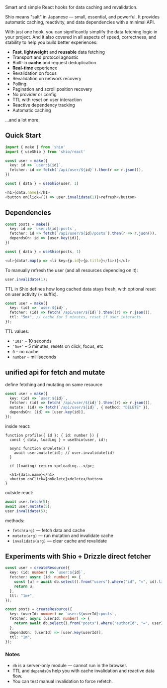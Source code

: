 Smart and simple React hooks for data caching and revalidation.

Shio means "salt" in Japanese — small, essential, and powerful.
It provides automatic caching, reactivity, and data dependencies with a minimal API.

With just one hook, you can significantly simplify the data fetching logic in your project. And it also covered in all aspects of speed, correctness, and stability to help you build better experiences:

- **Fast**, **lightweight** and **reusable** data fetching
- Transport and protocol agnostic
- Built-in **cache** and request deduplication
- **Real-time** experience
- Revalidation on focus
- Revalidation on network recovery
- Polling
- Pagination and scroll position recovery
- No provider or config
- TTL with reset on user interaction
- Reactive dependency tracking
- Automatic caching

...and a lot more.

## Quick Start

```ts
import { make } from 'shio'
import { useShio } from 'shio/react'

const user = make({
  key: id => `user:${id}`,
  fetcher: id => fetch(`/api/user/${id}`).then(r => r.json()),
})

const { data } = useShio(user, 1)

<h1>{data.name}</h1>
<button onClick={() => user.invalidate(1)}>refresh</button>
```

## Dependencies

```ts
const posts = make({
  key: id => `user:${id}:posts`,
  fetcher: id => fetch(`/api/user/${id}/posts`).then(r => r.json()),
  dependsOn: id => [user.key(id)],
})

const { data } = useShio(posts, 1)

<ul>{data?.map(p => <li key={p.id}>{p.title}</li>)}</ul>
```

To manually refresh the user (and all resources depending on it):

```ts
user.invalidate(1);
```

TTL in Shio defines how long cached data stays fresh, with optional reset on user activity (+ suffix).

```ts
const user = make({
  key: (id) => `user:${id}`,
  fetcher: (id) => fetch(`/api/user/${id}`).then((r) => r.json()),
  ttl: "5m+", // cache for 5 minutes, reset if user interacts
});
```

TTL values:

- `'10s'` – 10 seconds
- `'5m+'` – 5 minutes, resets on click, focus, etc
- `0` – no cache
- `number` – milliseconds

## unified api for fetch and mutate

define fetching and mutating on same resource

```ts
const user = make({
  key: (id) => `user:${id}`,
  fetcher: (id) => fetch(`/api/user/${id}`).then((r) => r.json()),
  mutate: (id) => fetch(`/api/user/${id}`, { method: "DELETE" }),
  dependsOn: (id) => [user.key(id)],
});
```

inside react:

```tsx
function profile({ id }: { id: number }) {
  const { data, loading } = useShio(user, id);

  async function onDelete() {
    await user.mutate(id); // user.invalidate(id)
  }

  if (loading) return <p>loading...</p>;

  <h1>{data.name}</h1>
  <button onClick={onDelete}>delete</button>
}
```

outside react:

```ts
await user.fetch(5);
await user.mutate(5);
user.invalidate(5);
```

methods:

- `fetch(arg)` — fetch data and cache
- `mutate(arg)` — run mutation and invalidate cache
- `invalidate(arg)` — clear cache and revalidate


## Experiments with Shio + Drizzle direct fetcher

```ts
const user = createResource({
  key: (id: number) => `user:${id}`,
  fetcher: async (id: number) => {
    const [u] = await db.select().from("users").where("id", "=", id).limit(1);
    return u;
  },
  ttl: "1m+",
});

const posts = createResource({
  key: (userId: number) => `user:${userId}:posts`,
  fetcher: async (userId: number) => {
    return await db.select().from("posts").where("authorId", "=", userId);
  },
  dependsOn: (userId) => [user.key(userId)],
  ttl: "1m",
});
```

### Notes

- `db` is a server-only module — cannot run in the browser.
- TTL and `dependsOn` help you with cache invalidation and reactive data flow.
- You can test manual invalidation to force refetch.
